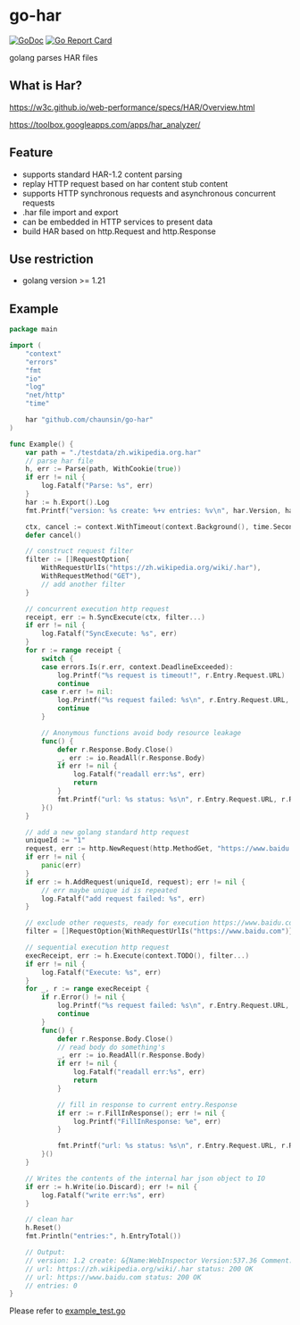# go-har

[![GoDoc](https://godoc.org/github.com/chaunsin/go-har?status.svg)](https://godoc.org/github.com/chaunsin/go-har) [![Go Report Card](https://goreportcard.com/badge/github.com/goharbor/harbor)](https://goreportcard.com/report/github.com/goharbor/harbor)

golang parses HAR files

## What is Har?

https://w3c.github.io/web-performance/specs/HAR/Overview.html

https://toolbox.googleapps.com/apps/har_analyzer/

## Feature

- supports standard HAR-1.2 content parsing
- replay HTTP request based on har content stub content
- supports HTTP synchronous requests and asynchronous concurrent requests
- .har file import and export
- can be embedded in HTTP services to present data
- build HAR based on http.Request and http.Response

## Use restriction

- golang version >= 1.21

## Example

```go
package main

import (
	"context"
	"errors"
	"fmt
	"io"
	"log"
	"net/http"
	"time"

	har "github.com/chaunsin/go-har"
)

func Example() {
	var path = "./testdata/zh.wikipedia.org.har"
	// parse har file
	h, err := Parse(path, WithCookie(true))
	if err != nil {
		log.Fatalf("Parse: %s", err)
	}
	har := h.Export().Log
	fmt.Printf("version: %s create: %+v entries: %v\n", har.Version, har.Creator, h.EntryTotal())

	ctx, cancel := context.WithTimeout(context.Background(), time.Second*5)
	defer cancel()

	// construct request filter
	filter := []RequestOption{
		WithRequestUrlIs("https://zh.wikipedia.org/wiki/.har"),
		WithRequestMethod("GET"),
		// add another filter
	}

	// concurrent execution http request
	receipt, err := h.SyncExecute(ctx, filter...)
	if err != nil {
		log.Fatalf("SyncExecute: %s", err)
	}
	for r := range receipt {
		switch {
		case errors.Is(r.err, context.DeadlineExceeded):
			log.Printf("%s request is timeout!", r.Entry.Request.URL)
			continue
		case r.err != nil:
			log.Printf("%s request failed: %s\n", r.Entry.Request.URL, r.Error())
			continue
		}

		// Anonymous functions avoid body resource leakage
		func() {
			defer r.Response.Body.Close()
			_, err := io.ReadAll(r.Response.Body)
			if err != nil {
				log.Fatalf("readall err:%s", err)
				return
			}
			fmt.Printf("url: %s status: %s\n", r.Entry.Request.URL, r.Response.Status)
		}()
	}

	// add a new golang standard http request
	uniqueId := "1"
	request, err := http.NewRequest(http.MethodGet, "https://www.baidu.com", nil)
	if err != nil {
		panic(err)
	}
	if err := h.AddRequest(uniqueId, request); err != nil {
		// err maybe unique id is repeated
		log.Fatalf("add request failed: %s", err)
	}

	// exclude other requests, ready for execution https://www.baidu.com
	filter = []RequestOption{WithRequestUrlIs("https://www.baidu.com")}

	// sequential execution http request
	execReceipt, err := h.Execute(context.TODO(), filter...)
	if err != nil {
		log.Fatalf("Execute: %s", err)
	}
	for _, r := range execReceipt {
		if r.Error() != nil {
			log.Printf("%s request failed: %s\n", r.Entry.Request.URL, r.Error())
			continue
		}
		func() {
			defer r.Response.Body.Close()
			// read body do something's
			_, err := io.ReadAll(r.Response.Body)
			if err != nil {
				log.Fatalf("readall err:%s", err)
				return
			}

			// fill in response to current entry.Response
			if err := r.FillInResponse(); err != nil {
				log.Printf("FillInResponse: %e", err)
			}

			fmt.Printf("url: %s status: %s\n", r.Entry.Request.URL, r.Response.Status)
		}()
	}

	// Writes the contents of the internal har json object to IO
	if err := h.Write(io.Discard); err != nil {
		log.Fatalf("write err:%s", err)
	}

	// clean har
	h.Reset()
	fmt.Println("entries:", h.EntryTotal())

	// Output:
	// version: 1.2 create: &{Name:WebInspector Version:537.36 Comment:} entries: 3
	// url: https://zh.wikipedia.org/wiki/.har status: 200 OK
	// url: https://www.baidu.com status: 200 OK
	// entries: 0
}
```

Please refer to [example_test.go](./example_test.go)
